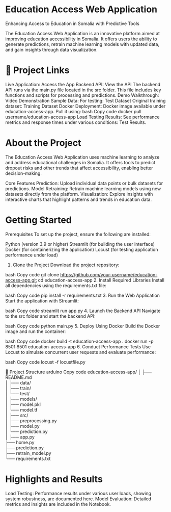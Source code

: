# Education Access Web Application
Enhancing Access to Education in Somalia with Predictive Tools

The Education Access Web Application is an innovative platform aimed at improving education accessibility in Somalia. It offers users the ability to generate predictions, retrain machine learning models with updated data, and gain insights through data visualization.

# 🔗 Project Links
Live Application: Access the App
Backend API: View the API
The backend API runs via the main.py file located in the src folder. This file includes key functions and scripts for processing and predictions.
Demo Walkthrough: Video Demonstration
Sample Data:
For testing: Test Dataset
Original training dataset: Training Dataset
Docker Deployment: Docker image available under education-access-app. Pull it using:
bash
Copy code
docker pull username/education-access-app
Load Testing Results: See performance metrics and response times under various conditions: Test Results.
 # About the Project
The Education Access Web Application uses machine learning to analyze and address educational challenges in Somalia. It offers tools to predict dropout risks and other trends that affect accessibility, enabling better decision-making.

Core Features
Prediction: Upload individual data points or bulk datasets for predictions.
Model Retraining: Retrain machine learning models using new datasets directly from the platform.
Visualization: Explore insights with interactive charts that highlight patterns and trends in education data.
# Getting Started
Prerequisites
To set up the project, ensure the following are installed:

Python (version 3.9 or higher)
Streamlit (for building the user interface)
Docker (for containerizing the application)
Locust (for testing application performance under load)
1. Clone the Project
Download the project repository:

bash
Copy code
git clone https://github.com/your-username/education-access-app.git
cd education-access-app
2. Install Required Libraries
Install all dependencies using the requirements.txt file:

bash
Copy code
pip install -r requirements.txt
3. Run the Web Application
Start the application with Streamlit:

bash
Copy code
streamlit run app.py
4. Launch the Backend API
Navigate to the src folder and start the backend API:

bash
Copy code
python main.py
5. Deploy Using Docker
Build the Docker image and run the container:

bash
Copy code
docker build -t education-access-app .
docker run -p 8501:8501 education-access-app
6. Conduct Performance Tests
Use Locust to simulate concurrent user requests and evaluate performance:

bash
Copy code
locust -f locustfile.py

📁 Project Structure
arduino
Copy code
education-access-app/
│
├── README.md  
│
├── data/  
│   ├── train/  
│   └── test/  
│
├── models/  
│   ├── model.pkl  
│   └── model.tf  
│
├── src/  
│   ├── preprocessing.py  
│   ├── model.py  
│   └── prediction.py  
│
├── app.py  
├── home.py  
├── prediction.py  
├── retrain_model.py  
└── requirements.txt  
# Highlights and Results
Load Testing: Performance results under various user loads, showing system robustness, are documented here.
Model Evaluation: Detailed metrics and insights are included in the Notebook.
